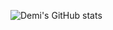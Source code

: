 ![Demi's GitHub stats](https://github-readme-stats.vercel.app/api?username=demiautomatic&show_icons=true&theme=github_dark)
